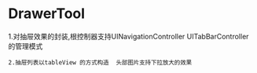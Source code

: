 # DrawerTool
1.对抽屉效果的封装,根控制器支持UINavigationController  UITabBarController 的管理模式 
````
2.抽屉列表以tableView 的方式构造  头部图片支持下拉放大的效果 
````

